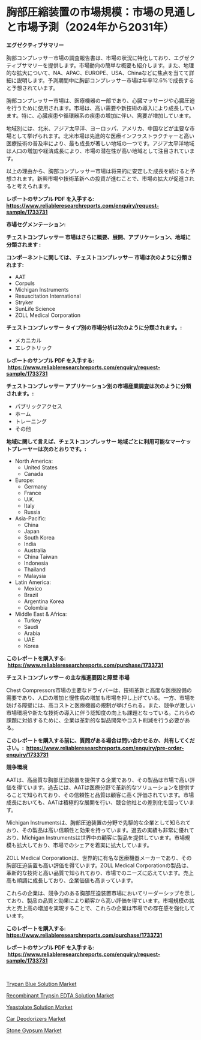 <p><h1>胸部圧縮装置の市場規模：市場の見通しと市場予測（2024年から2031年）</h1></p><p><strong>エグゼクティブサマリー</strong></p>
<p><p>胸部コンプレッサー市場の調査報告書は、市場の状況に特化しており、エグゼクティブサマリーを提供します。市場動向の簡単な概要も紹介します。また、地理的な拡大について、NA、APAC、EUROPE、USA、Chinaなどに焦点を当てて詳細に説明します。予測期間中に胸部コンプレッサー市場は年率12.6%で成長すると予想されています。</p><p>胸部コンプレッサー市場は、医療機器の一部であり、心臓マッサージや心臓圧迫を行うために使用されます。市場は、高い需要や新技術の導入により成長しています。特に、心臓疾患や循環器系の疾患の増加に伴い、需要が増加しています。</p><p>地域別には、北米、アジア太平洋、ヨーロッパ、アメリカ、中国などが主要な市場として挙げられます。北米市場は先進的な医療インフラストラクチャーと高い医療技術の普及率により、最も成長が著しい地域の一つです。アジア太平洋地域は人口の増加や経済成長により、市場の潜在性が高い地域として注目されています。</p><p>以上の理由から、胸部コンプレッサー市場は将来的に安定した成長を続けると予想されます。新興市場や技術革新への投資が進むことで、市場の拡大が促進されると考えられます。</p></p>
<p><strong>レポートのサンプル PDF を入手する: <a href="https://www.reliableresearchreports.com/enquiry/request-sample/1733731">https://www.reliableresearchreports.com/enquiry/request-sample/1733731</a></strong></p>
<p><strong>市場セグメンテーション:</strong></p>
<p><strong> チェストコンプレッサー 市場はさらに概要、展開、アプリケーション、地域に分類されます :</strong></p>
<p><strong>コンポーネントに関しては、 チェストコンプレッサー 市場は次のように分類されます: &nbsp;</strong></p>
<p><ul><li>AAT</li><li>Corpuls</li><li>Michigan Instruments</li><li>Resuscitation International</li><li>Stryker</li><li>SunLife Science</li><li>ZOLL Medical Corporation</li></ul></p>
<p><strong> チェストコンプレッサー タイプ別の市場分析は次のように分類されます。:</strong></p>
<p><ul><li>メカニカル</li><li>エレクトリック</li></ul></p>
<p><strong>レポートのサンプル PDF を入手する: &nbsp;<a href="https://www.reliableresearchreports.com/enquiry/request-sample/1733731">https://www.reliableresearchreports.com/enquiry/request-sample/1733731</a></strong></p>
<p><strong> チェストコンプレッサー アプリケーション別の市場産業調査は次のように分類されます。:</strong></p>
<p><ul><li>パブリックアクセス</li><li>ホーム</li><li>トレーニング</li><li>その他</li></ul></p>
<p><strong>地域に関して言えば、チェストコンプレッサー 地域ごとに利用可能なマーケットプレーヤーは次のとおりです。:</strong></p>
<p><ul>
    <li>
        North America:
        <ul>
            <li>United States</li>
            <li>Canada</li>
        </ul>
    </li>
    <li>
        Europe:
        <ul>
            <li>Germany</li>
            <li>France</li>
            <li>U.K.</li>
            <li>Italy</li>
            <li>Russia</li>
        </ul>
    </li>
    <li>
        Asia-Pacific:
        <ul>
            <li>China</li>
            <li>Japan</li>
            <li>South Korea</li>
            <li>India</li>
            <li>Australia</li>
            <li>China Taiwan</li>
            <li>Indonesia</li>
            <li>Thailand</li>
            <li>Malaysia</li>
        </ul>
    </li>
    <li>
        Latin America:
        <ul>
            <li>Mexico</li>
            <li>Brazil</li>
            <li>Argentina Korea</li>
            <li>Colombia</li>
        </ul>
    </li>
    <li>
        Middle East & Africa:
        <ul>
            <li>Turkey</li>
            <li>Saudi</li>
            <li>Arabia</li>
            <li>UAE</li>
            <li>Korea</li>
        </ul>
    </li>
    </ul></p>
<p><strong>このレポートを購入する: &nbsp;<a href="https://www.reliableresearchreports.com/purchase/1733731">https://www.reliableresearchreports.com/purchase/1733731</a></strong></p>
<p><strong>チェストコンプレッサー の主な推進要因と障壁 市場</strong></p>
<p><p>Chest Compressors市場の主要なドライバーは、技術革新と高度な医療設備の需要であり、人口の増加と慢性病の増加も市場を押し上げている。一方、市場を妨げる障壁には、高コストと医療機器の規制が挙げられる。また、競争が激しい市場環境や新たな技術の導入に伴う認知度の向上も課題となっている。これらの課題に対処するために、企業は革新的な製品開発やコスト削減を行う必要がある。</p></p>
<p><strong>このレポートを購入する前に、質問がある場合は問い合わせるか、共有してください。:&nbsp; <a href="https://www.reliableresearchreports.com/enquiry/pre-order-enquiry/1733731">https://www.reliableresearchreports.com/enquiry/pre-order-enquiry/1733731</a></strong></p>
<p><strong>競争環境</strong></p>
<p><p>AATは、高品質な胸部圧迫装置を提供する企業であり、その製品は市場で高い評価を得ています。過去には、AATは医療分野で革新的なソリューションを提供することで知られており、その信頼性と品質は顧客に高く評価されています。市場成長においても、AATは積極的な展開を行い、競合他社との差別化を図っています。</p><p>Michigan Instrumentsは、胸部圧迫装置の分野で先駆的な企業として知られており、その製品は高い信頼性と効果を持っています。過去の実績も非常に優れており、Michigan Instrumentsは世界中の顧客に製品を提供しています。市場規模も拡大しており、市場でのシェアを着実に拡大しています。</p><p>ZOLL Medical Corporationは、世界的に有名な医療機器メーカーであり、その胸部圧迫装置も高い評価を得ています。ZOLL Medical Corporationの製品は、革新的な技術と高い品質で知られており、市場でのニーズに応えています。売上高も順調に成長しており、企業価値も高まっています。</p><p>これらの企業は、競争力のある胸部圧迫装置市場においてリーダーシップを示しており、製品の品質と効果により顧客から高い評価を得ています。市場規模の拡大と売上高の増加を実現することで、これらの企業は市場での存在感を強化しています。</p></p>
<p><strong>このレポートを購入する: &nbsp; <a href="https://www.reliableresearchreports.com/purchase/1733731">https://www.reliableresearchreports.com/purchase/1733731</a></strong></p>
<p><strong>レポートのサンプル PDF を入手する: &nbsp;<a href="https://www.reliableresearchreports.com/enquiry/request-sample/1733731">https://www.reliableresearchreports.com/enquiry/request-sample/1733731</a></strong><strong></strong></p>
<p>&nbsp;</p>
<p><p><a href="https://invited-way-688.notion.site/Insights-into-Trypan-Blue-Solution-Market-Size-Analysing-Market-Share-Trends-and-Growth-from-2024-a9504d29272949cc8bfccc90bde7fac1">Trypan Blue Solution Market</a></p><p><a href="https://mire-aunt-385.notion.site/Recombinant-Trypsin-EDTA-Solution-Market-Centers-on-Aspects-such-as-Market-Growth-Market-Share-Mar-d7c3177930074989ac66ad118ea6b47f">Recombinant Trypsin EDTA Solution Market</a></p><p><a href="https://butternut-bug-553.notion.site/Global-Yeastolate-Solution-Market-by-Types-Applications-and-Major-Players-with-Regional-Growth-Ra-cfbdd18f309842038a280280bb3e7210">Yeastolate Solution Market</a></p><p><a href="https://view.publitas.com/reportprime-1/car-deodorizers-market-size-focuses-on-market-dynamics-in-depth-analysis-and-future-projections-of-its-market-forecasted-for-period-from-2024-to-2031/">Car Deodorizers Market</a></p><p><a href="https://view.publitas.com/reportprime-1/stone-gypsum-market-furnish-information-about-market-size-market-share-market-dynamics-and-projections-spanning-from-2024-to-2031/">Stone Gypsum Market</a></p></p>
